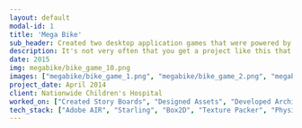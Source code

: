 ```yaml
---
layout: default
modal-id: 1
title: 'Mega Bike'
sub_header: Created two desktop application games that were powered by a child's bike with the intention of encouraging children with Muscular Dystrophy to work out their muscles.
description: It's not very often that you get a project like this that comes along.  I was tasked with creating two interactive games that could be powered by a kids stationary bike.  The overall goal of this project was to motivate the children to ride the bike at home and in return strengthen their muscles.
date: 2015
img: megabike/bike_game_10.png
images: ["megabike/bike_game_1.png", "megabike/bike_game_2.png", "megabike/bike_game_3.png", "megabike/bike_game_4.png", "megabike/bike_game_5.png", "megabike/bike_game_6.png", "megabike/bike_game_7.png", "megabike/bike_game_8.png", "megabike/bike_game_9.png", "megabike/bike_game_10.png", "megabike/bike_game_11.png", "megabike/bike_game_12.png", "megabike/bike_game_13.png", "megabike/bike_game_14.png", "megabike/bike_game_15.png", "megabike/bike_game_16.png"]
project_date: April 2014
client: Nationwide Children's Hospital
worked_on: ["Created Story Boards", "Designed Assets", "Developed Architecture", "Created Games", "Configured Tablets"]
tech_stack: ["Adobe AIR", "Starling", "Box2D", "Texture Packer", "Physics Editor"]
---
```

